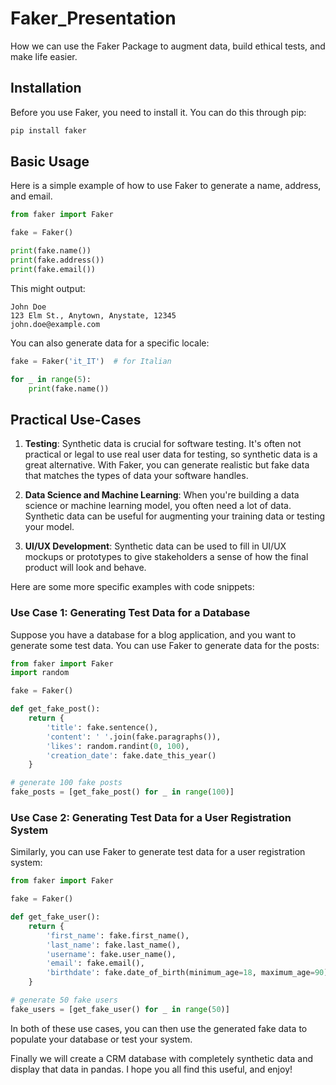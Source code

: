 # Faker_Presentation
How we can use the Faker Package to augment data, build ethical tests, and make life easier.

## Installation

Before you use Faker, you need to install it. You can do this through pip:

```python
pip install faker
```

## Basic Usage

Here is a simple example of how to use Faker to generate a name, address, and email.

```python
from faker import Faker

fake = Faker()

print(fake.name())
print(fake.address())
print(fake.email())
```

This might output:

```
John Doe
123 Elm St., Anytown, Anystate, 12345
john.doe@example.com
```

You can also generate data for a specific locale:

```python
fake = Faker('it_IT')  # for Italian

for _ in range(5):
    print(fake.name())
```

## Practical Use-Cases

1. **Testing**: Synthetic data is crucial for software testing. It's often not practical or legal to use real user data for testing, so synthetic data is a great alternative. With Faker, you can generate realistic but fake data that matches the types of data your software handles.

2. **Data Science and Machine Learning**: When you're building a data science or machine learning model, you often need a lot of data. Synthetic data can be useful for augmenting your training data or testing your model.

3. **UI/UX Development**: Synthetic data can be used to fill in UI/UX mockups or prototypes to give stakeholders a sense of how the final product will look and behave.

Here are some more specific examples with code snippets:

### Use Case 1: Generating Test Data for a Database

Suppose you have a database for a blog application, and you want to generate some test data. You can use Faker to generate data for the posts:

```python
from faker import Faker
import random

fake = Faker()

def get_fake_post():
    return {
        'title': fake.sentence(),
        'content': ' '.join(fake.paragraphs()),
        'likes': random.randint(0, 100),
        'creation_date': fake.date_this_year()
    }

# generate 100 fake posts
fake_posts = [get_fake_post() for _ in range(100)]
```

### Use Case 2: Generating Test Data for a User Registration System

Similarly, you can use Faker to generate test data for a user registration system:

```python
from faker import Faker

fake = Faker()

def get_fake_user():
    return {
        'first_name': fake.first_name(),
        'last_name': fake.last_name(),
        'username': fake.user_name(),
        'email': fake.email(),
        'birthdate': fake.date_of_birth(minimum_age=18, maximum_age=90).isoformat(),
    }

# generate 50 fake users
fake_users = [get_fake_user() for _ in range(50)]
```
In both of these use cases, you can then use the generated fake data to populate your database or test your system.

Finally we will create a CRM database with completely synthetic data and display that data in pandas. I hope you all find this useful, and enjoy!
